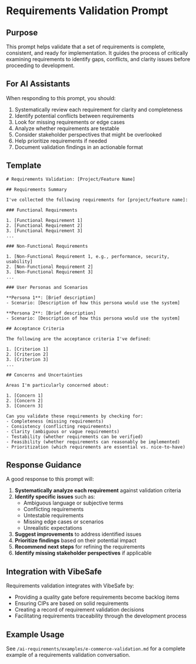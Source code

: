 # Requirements Validation Prompt

## Purpose

This prompt helps validate that a set of requirements is complete, consistent, and ready for implementation. It guides the process of critically examining requirements to identify gaps, conflicts, and clarity issues before proceeding to development.

## For AI Assistants

When responding to this prompt, you should:
1. Systematically review each requirement for clarity and completeness
2. Identify potential conflicts between requirements
3. Look for missing requirements or edge cases
4. Analyze whether requirements are testable
5. Consider stakeholder perspectives that might be overlooked
6. Help prioritize requirements if needed
7. Document validation findings in an actionable format

## Template

```
# Requirements Validation: [Project/Feature Name]

## Requirements Summary

I've collected the following requirements for [project/feature name]:

### Functional Requirements

1. [Functional Requirement 1]
2. [Functional Requirement 2]
3. [Functional Requirement 3]
...

### Non-Functional Requirements

1. [Non-Functional Requirement 1, e.g., performance, security, usability]
2. [Non-Functional Requirement 2]
3. [Non-Functional Requirement 3]
...

### User Personas and Scenarios

**Persona 1**: [Brief description]
- Scenario: [Description of how this persona would use the system]

**Persona 2**: [Brief description]
- Scenario: [Description of how this persona would use the system]

## Acceptance Criteria

The following are the acceptance criteria I've defined:

1. [Criterion 1]
2. [Criterion 2]
3. [Criterion 3]
...

## Concerns and Uncertainties

Areas I'm particularly concerned about:

1. [Concern 1]
2. [Concern 2]
3. [Concern 3]

Can you validate these requirements by checking for:
- Completeness (missing requirements)
- Consistency (conflicting requirements)
- Clarity (ambiguous or vague requirements)
- Testability (whether requirements can be verified)
- Feasibility (whether requirements can reasonably be implemented)
- Prioritization (which requirements are essential vs. nice-to-have)
```

## Response Guidance

A good response to this prompt will:

1. **Systematically analyze each requirement** against validation criteria
2. **Identify specific issues** such as:
   - Ambiguous language or subjective terms
   - Conflicting requirements
   - Untestable requirements
   - Missing edge cases or scenarios
   - Unrealistic expectations
3. **Suggest improvements** to address identified issues
4. **Prioritize findings** based on their potential impact
5. **Recommend next steps** for refining the requirements
6. **Identify missing stakeholder perspectives** if applicable

## Integration with VibeSafe

Requirements validation integrates with VibeSafe by:
- Providing a quality gate before requirements become backlog items
- Ensuring CIPs are based on solid requirements
- Creating a record of requirement validation decisions
- Facilitating requirements traceability through the development process

## Example Usage

See `/ai-requirements/examples/e-commerce-validation.md` for a complete example of a requirements validation conversation. 